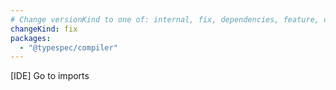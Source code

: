 ```yaml
---
# Change versionKind to one of: internal, fix, dependencies, feature, deprecation, breaking
changeKind: fix
packages:
  - "@typespec/compiler"
---
```


[IDE] Go to imports
